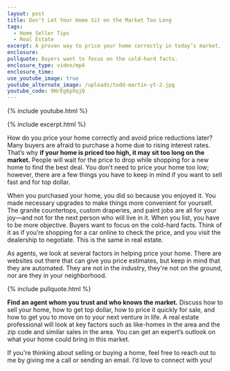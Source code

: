 ```yaml
---
layout: post
title: Don’t Let Your Home Sit on the Market Too Long
tags:
  - Home Seller Tips
  - Real Estate
excerpt: A proven way to price your home correctly in today’s market.
enclosure:
pullquote: Buyers want to focus on the cold-hard facts.
enclosure_type: video/mp4
enclosure_time:
use_youtube_image: true
youtube_alternate_image: /uploads/todd-martin-yt-2.jpg
youtube_code: 9NrEg6pXqjQ
---
```

{% include youtube.html %}

{% include excerpt.html %}

How do you price your home correctly and avoid price reductions later? Many buyers are afraid to purchase a home due to rising interest rates. That’s why **if your home is priced too high, it may sit too long on the market.** People will wait for the price to drop while shopping for a new home to find the best deal. You don’t need to price your home too low; however, there are a few things you have to keep in mind if you want to sell fast and for top dollar.&nbsp;

When you purchased your home, you did so because you enjoyed it. You made necessary upgrades to make things more convenient for yourself. The granite countertops, custom draperies, and paint jobs are all for your joy—and not for the next person who will live in it. When you list, you have to be more objective. Buyers want to focus on the cold-hard facts. Think of it as if you’re shopping for a car online to check the price, and you visit the dealership to negotiate. This is the same in real estate.&nbsp;

As agents, we look at several factors in helping price your home. There are websites out there that can give you price estimates, but keep in mind that they are automated. They are not in the industry, they're not on the ground, nor are they in your neighborhood.&nbsp;

{% include pullquote.html %}

**Find an agent whom you trust and who knows the market.** Discuss how to sell your home, how to get top dollar, how to price it quickly for sale, and how to get you to move on to your next venture in life. A real estate professional will look at key factors such as like-homes in the area and the zip code and similar sales in the area. You can get an expert’s outlook on what your home could bring in this market.&nbsp;

If you're thinking about selling or buying a home, feel free to reach out to me by giving me a call or sending an email. I’d love to connect with you\!
